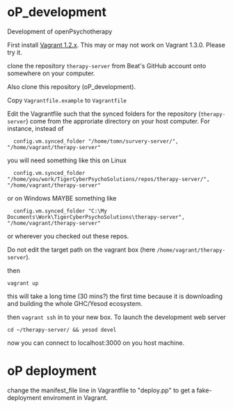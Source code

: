 oP_development
==============

Development of openPsychotherapy

First install [Vagrant 1.2.x](http://www.vagrantup.com/). This may or may not work on Vagrant 1.3.0. Please try it.

clone the repository `therapy-server` from Beat's GitHub account onto somewhere on your computer. 

Also clone this repository (oP_development). 

Copy `Vagrantfile.example` to `Vagrantfile`

Edit the Vagrantfile such that the synced folders for the repository
(`therapy-server`) come from the approriate directory on
your host computer. For instance, instead of

```
  config.vm.synced_folder "/home/tomn/survery-server/", "/home/vagrant/therapy-server"
```

you will need something like this on Linux

```
  config.vm.synced_folder "/home/you/work/TigerCyberPsychoSolutions/repos/therapy-server/", "/home/vagrant/therapy-server"
```

or on Windows MAYBE something like

```
  config.vm.synced_folder "C:\My Documents\Work\TigerCyberPsychoSolutions\therapy-server", "/home/vagrant/therapy-server"
```

or wherever you checked out these repos.

Do not edit the target path on the vagrant box (here `/home/vagrant/therapy-server`). 

then

`vagrant up`

this will take a long time (30 mins?) the first time because it is
downloading and building the whole GHC/Yesod ecosystem.

then `vagrant ssh` in to your new box. To launch the development web server
 
```
cd ~/therapy-server/ && yesod devel
```

now you can connect to localhost:3000 on you host machine.


oP deployment
=============

change the manifest_file line in Vagrantfile to "deploy.pp" to get a
fake-deployment enviroment in Vagrant.
